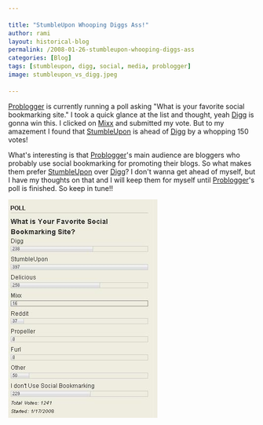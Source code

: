```yaml
---

title: "StumbleUpon Whooping Diggs Ass!"
author: rami
layout: historical-blog
permalink: /2008-01-26-stumbleupon-whooping-diggs-ass
categories: [Blog]
tags: [stumbleupon, digg, social, media, problogger]
image: stumbleupon_vs_digg.jpeg

---
```



[Problogger](http://www.problogger.net) is currently running a poll asking "What is your favorite social bookmarking site." I took a quick glance at the list and thought, yeah [Digg](http://www.digg.com) is gonna win this. I clicked on [Mixx](http://www.mixx.com) and submitted my vote. But to my amazement I found that [StumbleUpon](http://www.stumbleupon.com) is ahead of [Digg](http://www.digg.com) by a whopping 150 votes!


What's interesting is that [Problogger](http://www.problogger.net/)'s main audience are bloggers who probably use social bookmarking for promoting their blogs. So what makes them prefer [StumbleUpon](http://www.stumbleupon.com) over [Digg](http://www.digg.com)? I don't wanna get ahead of myself, but I have my thoughts on that and I will keep them for myself until [Problogger](http://www.problogger.net)'s poll is finished. So keep in tune!!


![StumbleUpon vs. Digg](/assets/images/content/blog/stumbleupon_vs_digg.jpeg)
